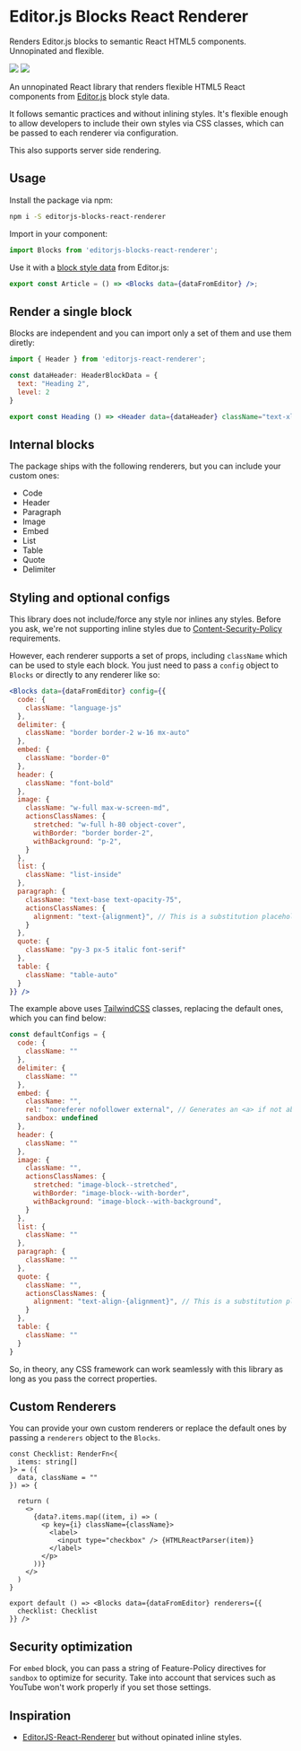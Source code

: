 # Editor.js Blocks React Renderer

Renders Editor.js blocks to semantic React HTML5 components. Unnopinated and flexible.

[![](https://flat.badgen.net/npm/v/editorjs-blocks-react-renderer?icon=npm)](https://www.npmjs.com/package/editorjs-blocks-react-renderer)
[![](https://flat.badgen.net/npm/license/editorjs-blocks-react-renderer)](https://www.npmjs.com/package/editorjs-blocks-react-renderer)

An unnopinated React library that renders flexible HTML5 React components from [Editor.js](https://editorjs.io/) block style data.

It follows semantic practices and without inlining styles. It's flexible enough to allow developers to include their own styles via CSS classes, which can be passed to each renderer via configuration.

This also supports server side rendering.

## Usage

Install the package via npm:
```sh
npm i -S editorjs-blocks-react-renderer
```

Import in your component:
```js
import Blocks from 'editorjs-blocks-react-renderer';
```

Use it with a [block style data](https://editorjs.io/saving-data) from Editor.js:
```jsx
export const Article = () => <Blocks data={dataFromEditor} />;
```

## Render a single block

Blocks are independent and you can import only a set of them and use them diretly:
```jsx
import { Header } from 'editorjs-react-renderer';

const dataHeader: HeaderBlockData = {
  text: "Heading 2",
  level: 2
}

export const Heading () => <Header data={dataHeader} className="text-xl" />;
```

## Internal blocks

The package ships with the following renderers, but you can include your custom ones:
- Code
- Header
- Paragraph
- Image
- Embed
- List
- Table
- Quote
- Delimiter

## Styling and optional configs

This library does not include/force any style nor inlines any styles. Before you ask, we're not supporting inline styles due to [Content-Security-Policy](https://developer.mozilla.org/en-US/docs/Web/HTTP/CSP) requirements.

However, each renderer supports a set of props, including `className` which can be used to style each block. You just need to pass a `config` object to `Blocks` or directly to any renderer like so:

```jsx
<Blocks data={dataFromEditor} config={{
  code: {
    className: "language-js"
  },
  delimiter: {
    className: "border border-2 w-16 mx-auto"
  },
  embed: {
    className: "border-0"
  },
  header: {
    className: "font-bold"
  },
  image: {
    className: "w-full max-w-screen-md",
    actionsClassNames: {
      stretched: "w-full h-80 object-cover",
      withBorder: "border border-2",
      withBackground: "p-2",
    }
  },
  list: {
    className: "list-inside"
  },
  paragraph: {
    className: "text-base text-opacity-75",
    actionsClassNames: {
      alignment: "text-{alignment}", // This is a substitution placeholder: left or center.
    }
  },
  quote: {
    className: "py-3 px-5 italic font-serif"
  },
  table: {
    className: "table-auto"
  }
}} />
```

The example above uses [TailwindCSS](https://tailwindcss.com/) classes, replacing the default ones, which you can find below:

```js
const defaultConfigs = {
  code: {
    className: ""
  },
  delimiter: {
    className: ""
  },
  embed: {
    className: "",
    rel: "noreferer nofollower external", // Generates an <a> if not able to receive an "embed" property
    sandbox: undefined
  },
  header: {
    className: ""
  },
  image: {
    className: "",
    actionsClassNames: {
      stretched: "image-block--stretched",
      withBorder: "image-block--with-border",
      withBackground: "image-block--with-background",
    }
  },
  list: {
    className: ""
  },
  paragraph: {
    className: ""
  },
  quote: {
    className: "",
    actionsClassNames: {
      alignment: "text-align-{alignment}", // This is a substitution placeholder: left or center.
    }
  },
  table: {
    className: ""
  }
}
```

So, in theory, any CSS framework can work seamlessly with this library as long as you pass the correct properties.

## Custom Renderers

You can provide your own custom renderers or replace the default ones by passing a `renderers` object to the `Blocks`.

```tsx
const Checklist: RenderFn<{
  items: string[]
}> = ({
  data, className = ""
}) => {

  return (
    <>
      {data?.items.map((item, i) => (
        <p key={i} className={className}>
          <label>
            <input type="checkbox" /> {HTMLReactParser(item)}
          </label>
        </p>
      ))}
    </>
  )
}

export default () => <Blocks data={dataFromEditor} renderers={{
  checklist: Checklist
}} />
```

## Security optimization

For `embed` block, you can pass a string of Feature-Policy directives for `sandbox` to optimize for security. Take into account that services such as YouTube won't work properly if you set those settings.


## Inspiration

- [EditorJS-React-Renderer](https://github.com/BomdiZane/EditorJS-React-Renderer) but without opinated inline styles.
